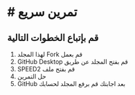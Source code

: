 # # تمرين سريع

##  قم بإتباع الخطوات التالية

1. لهذا المجلد Fork قم بعمل
2. GitHub Desktop قم بفتح المجلد عن طريق  
3. SPEED2 قم بفتح ملف 
4. حل التمرين
5. GitHub بعد اجابتك قم برفع المجلد لحسابك

